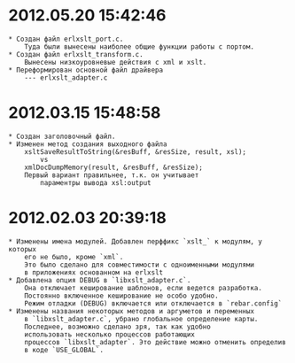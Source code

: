 
# 2012.05.20 15:42:46

    * Создан файл erlxslt_port.c.
        Туда были вынесены наиболее общие функции работы с портом.
    * Создан файл erlxslt_transform.c.
        Вынесены низкоуровневые действия с xml и xslt.
    * Переформирован основной файл драйвера
        --- erlxslt_adapter.c

# 2012.03.15 15:48:58

    * Создан заголовочный файл.
    * Изменен метод создания выходного файла
        xsltSaveResultToString(&resBuff, &resSize, result, xsl);
            vs
        xmlDocDumpMemory(result, &resBuff, &resSize);
        Первый вариант правильнее, т.к. он учитывает
            параментры вывода xsl:output

# 2012.02.03 20:39:18

    * Изменены имена модулей. Добавлен перффикс `xslt_` к модулям, у которых
        его не было, кроме `xml`.
        Это было сделано для совместимости с одноименными модулями
        в приложениях основанном на erlxslt
    * Добавлена опция DEBUG в `libxslt_adapter.c`.
        Она отключает кеширование шаблонов, если ведется разработка.
        Постоянно включенное кеширование не особо удобно.
        Режим отладки (DEBUG) включается или отключается в `rebar.config`
    * Изменены названия некоторых методов и аргуметов и переменных
        в `libxslt_adapter.c`, убрано глобальное определение карты.
        Последнее, возможно сделано зря, так как удобно
        использовать несколько процессов работающих
        процессов `libxslt_adapter`. Это действие можно отменить определив
        в коде `USE_GLOBAL`.

